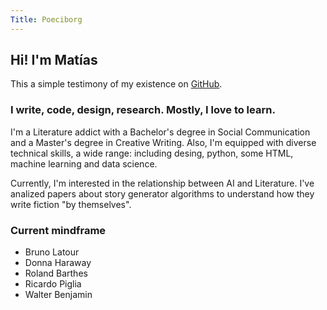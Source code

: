 ```yaml
---
Title: Poeciborg
---
```

## Hi! I'm Matías

This a simple testimony of my existence on [GitHub](https://poeciborg.github.io/).

### I write, code, design, research. Mostly, I love to learn.

I'm a Literature addict with a Bachelor's degree in Social Communication and a Master's degree in Creative Writing. Also, I'm equipped with diverse technical skills, a wide range: including desing, python, some HTML, machine learning and data science.

Currently, I'm interested in the relationship between AI and Literature. I've analized papers about story generator algorithms to understand how they write fiction "by themselves".

### Current mindframe

- Bruno Latour
- Donna Haraway
- Roland Barthes
- Ricardo Piglia
- Walter Benjamin
